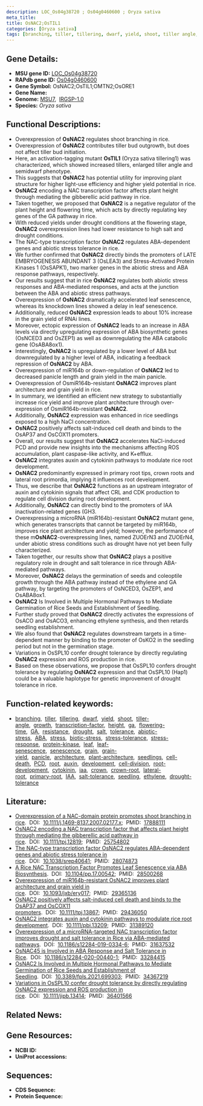 ```yaml
---
description: LOC_Os04g38720 ; Os04g0460600 ; Oryza sativa
meta_title:
title: OsNAC2;OsTIL1
categories: [Oryza sativa]
tags: [branching, tiller, tillering, dwarf, yield, shoot, tiller angle, growth, transcription factor, height,  ga , flowering time, GA, resistance, drought, salt, tolerance, abiotic stress,  ABA , stress, biotic stress, ABA, stress tolerance, stress response, protein kinase, leaf, leaf senescence, senescence, grain, grain yield, panicle, architecture, plant architecture, seedlings, cell death, PCD, root, auxin, development, cell division, root development, cytokinin, iaa, crown, crown root, lateral root, primary root, IAA, salt tolerance, seedling, ethylene, drought tolerance]
---
```


## Gene Details:
- **MSU gene ID:** [LOC_Os04g38720](http://rice.uga.edu/cgi-bin/ORF_infopage.cgi?orf=LOC_Os04g38720)  
- **RAPdb gene ID:** [Os04g0460600](https://rapdb.dna.affrc.go.jp/locus/?name=Os04g0460600)  
- **Gene Symbol:** OsNAC2;OsTIL1;OMTN2;OsORE1
- **Gene Name:**
- **Genome:**  [MSU7](http://rice.uga.edu/),&nbsp;&nbsp;[IRGSP-1.0](https://rapdb.dna.affrc.go.jp/download/irgsp1.html)
- **Species:** *Oryza sativa*

## Functional Descriptions:
   - Overexpression of **OsNAC2** regulates shoot branching in rice.
   - Overexpression of **OsNAC2** contributes tiller bud outgrowth, but does not affect tiller bud initiation.
   - Here, an activation-tagging mutant **OsTIL1** (Oryza sativa tillering1) was characterized, which showed increased tillers, enlarged tiller angle and semidwarf phenotype.
   - This suggests that **OsNAC2** has potential utility for improving plant structure for higher light-use efficiency and higher yield potential in rice.
   - **OsNAC2** encoding a NAC transcription factor affects plant height through mediating the gibberellic acid pathway in rice.
   - Taken together, we proposed that **OsNAC2** is a negative regulator of the plant height and flowering time, which acts by directly regulating key genes of the GA pathway in rice.
   - With reduced yields under drought conditions at the flowering stage, **OsNAC2** overexpression lines had lower resistance to high salt and drought conditions.
   - The NAC-type transcription factor **OsNAC2** regulates ABA-dependent genes and abiotic stress tolerance in rice.
   - We further confirmed that **OsNAC2** directly binds the promoters of LATE EMBRYOGENESIS ABUNDANT 3 (OsLEA3) and Stress-Activated Protein Kinases 1 (OsSAPK1), two marker genes in the abiotic stress and ABA response pathways, respectively.
   - Our results suggest that in rice **OsNAC2** regulates both abiotic stress responses and ABA-mediated responses, and acts at the junction between the ABA and abiotic stress pathways.
   - Overexpression of **OsNAC2** dramatically accelerated leaf senescence, whereas its knockdown lines showed a delay in leaf senescence.
   - Additionally, reduced **OsNAC2** expression leads to about 10% increase in the grain yield of RNAi lines.
   - Moreover, ectopic expression of **OsNAC2** leads to an increase in ABA levels via directly upregulating expression of ABA biosynthetic genes (OsNCED3 and OsZEP1) as well as downregulating the ABA catabolic gene (OsABA8ox1).
   - Interestingly, **OsNAC2** is upregulated by a lower level of ABA but downregulated by a higher level of ABA, indicating a feedback repression of **OsNAC2** by ABA.
   - Overexpression of miR164b or down-regulation of **OsNAC2** led to decreased panicle length and grain yield in the main panicle.
   - Overexpression of OsmiR164b-resistant **OsNAC2** improves plant architecture and grain yield in rice.
   - In summary, we identified an efficient new strategy to substantially increase rice yield and improve plant architecture through over-expression of OsmiR164b-resistant **OsNAC2**.
   - Additionally, **OsNAC2** expression was enhanced in rice seedlings exposed to a high NaCl concentration.
   - **OsNAC2** positively affects salt-induced cell death and binds to the OsAP37 and OsCOX11 promoters.
   - Overall, our results suggest that **OsNAC2** accelerates NaCl-induced PCD and provide new insights into the mechanisms affecting ROS accumulation, plant caspase-like activity, and K+efflux.
   - **OsNAC2** integrates auxin and cytokinin pathways to modulate rice root development.
   - **OsNAC2** predominantly expressed in primary root tips, crown roots and lateral root primordia, implying it influences root development.
   - Thus, we describe that **OsNAC2** functions as an upstream integrator of auxin and cytokinin signals that affect CRL and CDK production to regulate cell division during root development.
   - Additionally, **OsNAC2** can directly bind to the promoters of IAA inactivation-related genes (GH3.
   - Overexpressing a microRNA (miR164b)-resistant **OsNAC2** mutant gene, which generates transcripts that cannot be targeted by miR164b, improves rice plant architecture and yield; however, the performance of these m**OsNAC2**-overexpressing lines, named ZUOErN3 and ZUOErN4, under abiotic stress conditions such as drought have not yet been fully characterized.
   - Taken together, our results show that **OsNAC2** plays a positive regulatory role in drought and salt tolerance in rice through ABA-mediated pathways.
   - Moreover, **OsNAC2** delays the germination of seeds and coleoptile growth through the ABA pathway instead of the ethylene and GA pathway, by targeting the promoters of OsNCED3, OsZEP1, and OsABA8ox1.
   - **OsNAC2** Is Involved in Multiple Hormonal Pathways to Mediate Germination of Rice Seeds and Establishment of Seedling.
   - Further study proved that **OsNAC2** directly activates the expressions of OsACO and OsACO3, enhancing ethylene synthesis, and then retards seedling establishment.
   - We also found that **OsNAC2** regulates downstream targets in a time-dependent manner by binding to the promoter of OsKO2 in the seedling period but not in the germination stage.
   - Variations in OsSPL10 confer drought tolerance by directly regulating **OsNAC2** expression and ROS production in rice.
   - Based on these observations, we propose that OsSPL10 confers drought tolerance by regulating **OsNAC2** expression and that OsSPL10 (Hap1) could be a valuable haplotype for genetic improvement of drought tolerance in rice.

## Function-related keywords:
   - [branching](/tags/branching/),&nbsp;&nbsp;[tiller](/tags/tiller/),&nbsp;&nbsp;[tillering](/tags/tillering/),&nbsp;&nbsp;[dwarf](/tags/dwarf/),&nbsp;&nbsp;[yield](/tags/yield/),&nbsp;&nbsp;[shoot](/tags/shoot/),&nbsp;&nbsp;[tiller-angle](/tags/tiller-angle/),&nbsp;&nbsp;[growth](/tags/growth/),&nbsp;&nbsp;[transcription-factor](/tags/transcription-factor/),&nbsp;&nbsp;[height](/tags/height/),&nbsp;&nbsp;[ga](/tags/ga/),&nbsp;&nbsp;[flowering-time](/tags/flowering-time/),&nbsp;&nbsp;[GA](/tags/GA/),&nbsp;&nbsp;[resistance](/tags/resistance/),&nbsp;&nbsp;[drought](/tags/drought/),&nbsp;&nbsp;[salt](/tags/salt/),&nbsp;&nbsp;[tolerance](/tags/tolerance/),&nbsp;&nbsp;[abiotic-stress](/tags/abiotic-stress/),&nbsp;&nbsp;[ABA](/tags/ABA/),&nbsp;&nbsp;[stress](/tags/stress/),&nbsp;&nbsp;[biotic-stress](/tags/biotic-stress/),&nbsp;&nbsp;[stress-tolerance](/tags/stress-tolerance/),&nbsp;&nbsp;[stress-response](/tags/stress-response/),&nbsp;&nbsp;[protein-kinase](/tags/protein-kinase/),&nbsp;&nbsp;[leaf](/tags/leaf/),&nbsp;&nbsp;[leaf-senescence](/tags/leaf-senescence/),&nbsp;&nbsp;[senescence](/tags/senescence/),&nbsp;&nbsp;[grain](/tags/grain/),&nbsp;&nbsp;[grain-yield](/tags/grain-yield/),&nbsp;&nbsp;[panicle](/tags/panicle/),&nbsp;&nbsp;[architecture](/tags/architecture/),&nbsp;&nbsp;[plant-architecture](/tags/plant-architecture/),&nbsp;&nbsp;[seedlings](/tags/seedlings/),&nbsp;&nbsp;[cell-death](/tags/cell-death/),&nbsp;&nbsp;[PCD](/tags/PCD/),&nbsp;&nbsp;[root](/tags/root/),&nbsp;&nbsp;[auxin](/tags/auxin/),&nbsp;&nbsp;[development](/tags/development/),&nbsp;&nbsp;[cell-division](/tags/cell-division/),&nbsp;&nbsp;[root-development](/tags/root-development/),&nbsp;&nbsp;[cytokinin](/tags/cytokinin/),&nbsp;&nbsp;[iaa](/tags/iaa/),&nbsp;&nbsp;[crown](/tags/crown/),&nbsp;&nbsp;[crown-root](/tags/crown-root/),&nbsp;&nbsp;[lateral-root](/tags/lateral-root/),&nbsp;&nbsp;[primary-root](/tags/primary-root/),&nbsp;&nbsp;[IAA](/tags/IAA/),&nbsp;&nbsp;[salt-tolerance](/tags/salt-tolerance/),&nbsp;&nbsp;[seedling](/tags/seedling/),&nbsp;&nbsp;[ethylene](/tags/ethylene/),&nbsp;&nbsp;[drought-tolerance](/tags/drought-tolerance/)

## Literature:
   - [Overexpression of a NAC-domain protein promotes shoot branching in rice](https://www.doi.org/10.1111/j.1469-8137.2007.02177.x).&nbsp;&nbsp;DOI:&nbsp;&nbsp;[10.1111/j.1469-8137.2007.02177.x](https://www.doi.org/10.1111/j.1469-8137.2007.02177.x);&nbsp;&nbsp;PMID:&nbsp;&nbsp;[17888111](https://pubmed.ncbi.nlm.nih.gov/17888111/)
   - [OsNAC2 encoding a NAC transcription factor that affects plant height through mediating the gibberellic acid pathway in rice](https://www.doi.org/10.1111/tpj.12819).&nbsp;&nbsp;DOI:&nbsp;&nbsp;[10.1111/tpj.12819](https://www.doi.org/10.1111/tpj.12819);&nbsp;&nbsp;PMID:&nbsp;&nbsp;[25754802](https://pubmed.ncbi.nlm.nih.gov/25754802/)
   - [The NAC-type transcription factor OsNAC2 regulates ABA-dependent genes and abiotic stress tolerance in rice](https://www.doi.org/10.1038/srep40641).&nbsp;&nbsp;DOI:&nbsp;&nbsp;[10.1038/srep40641](https://www.doi.org/10.1038/srep40641);&nbsp;&nbsp;PMID:&nbsp;&nbsp;[28074873](https://pubmed.ncbi.nlm.nih.gov/28074873/)
   - [A Rice NAC Transcription Factor Promotes Leaf Senescence via ABA Biosynthesis](https://www.doi.org/10.1104/pp.17.00542).&nbsp;&nbsp;DOI:&nbsp;&nbsp;[10.1104/pp.17.00542](https://www.doi.org/10.1104/pp.17.00542);&nbsp;&nbsp;PMID:&nbsp;&nbsp;[28500268](https://pubmed.ncbi.nlm.nih.gov/28500268/)
   - [Overexpression of miR164b-resistant OsNAC2 improves plant architecture and grain yield in rice](https://www.doi.org/10.1093/jxb/ery017).&nbsp;&nbsp;DOI:&nbsp;&nbsp;[10.1093/jxb/ery017](https://www.doi.org/10.1093/jxb/ery017);&nbsp;&nbsp;PMID:&nbsp;&nbsp;[29365136](https://pubmed.ncbi.nlm.nih.gov/29365136/)
   - [OsNAC2 positively affects salt-induced cell death and binds to the OsAP37 and OsCOX11 promoters](https://www.doi.org/10.1111/tpj.13867).&nbsp;&nbsp;DOI:&nbsp;&nbsp;[10.1111/tpj.13867](https://www.doi.org/10.1111/tpj.13867);&nbsp;&nbsp;PMID:&nbsp;&nbsp;[29436050](https://pubmed.ncbi.nlm.nih.gov/29436050/)
   - [OsNAC2 integrates auxin and cytokinin pathways to modulate rice root development](https://www.doi.org/10.1111/pbi.13209).&nbsp;&nbsp;DOI:&nbsp;&nbsp;[10.1111/pbi.13209](https://www.doi.org/10.1111/pbi.13209);&nbsp;&nbsp;PMID:&nbsp;&nbsp;[31389120](https://pubmed.ncbi.nlm.nih.gov/31389120/)
   - [Overexpression of a microRNA-targeted NAC transcription factor improves drought and salt tolerance in Rice via ABA-mediated pathways](https://www.doi.org/10.1186/s12284-019-0334-6).&nbsp;&nbsp;DOI:&nbsp;&nbsp;[10.1186/s12284-019-0334-6](https://www.doi.org/10.1186/s12284-019-0334-6);&nbsp;&nbsp;PMID:&nbsp;&nbsp;[31637532](https://pubmed.ncbi.nlm.nih.gov/31637532/)
   - [OsNAC45 is Involved in ABA Response and Salt Tolerance in Rice](https://www.doi.org/10.1186/s12284-020-00440-1).&nbsp;&nbsp;DOI:&nbsp;&nbsp;[10.1186/s12284-020-00440-1](https://www.doi.org/10.1186/s12284-020-00440-1);&nbsp;&nbsp;PMID:&nbsp;&nbsp;[33284415](https://pubmed.ncbi.nlm.nih.gov/33284415/)
   - [OsNAC2 Is Involved in Multiple Hormonal Pathways to Mediate Germination of Rice Seeds and Establishment of Seedling](https://www.doi.org/10.3389/fpls.2021.699303).&nbsp;&nbsp;DOI:&nbsp;&nbsp;[10.3389/fpls.2021.699303](https://www.doi.org/10.3389/fpls.2021.699303);&nbsp;&nbsp;PMID:&nbsp;&nbsp;[34367219](https://pubmed.ncbi.nlm.nih.gov/34367219/)
   - [Variations in OsSPL10 confer drought tolerance by directly regulating OsNAC2 expression and ROS production in rice](https://www.doi.org/10.1111/jipb.13414).&nbsp;&nbsp;DOI:&nbsp;&nbsp;[10.1111/jipb.13414](https://www.doi.org/10.1111/jipb.13414);&nbsp;&nbsp;PMID:&nbsp;&nbsp;[36401566](https://pubmed.ncbi.nlm.nih.gov/36401566/)

## Related News:

## Gene Resources:
- **NCBI ID:**  []()
- **UniProt accessions:** [](https://www.uniprot.org/uniprotkb//entry)

## Sequences:
- **CDS Sequence:**
- **Protein Sequence:**
